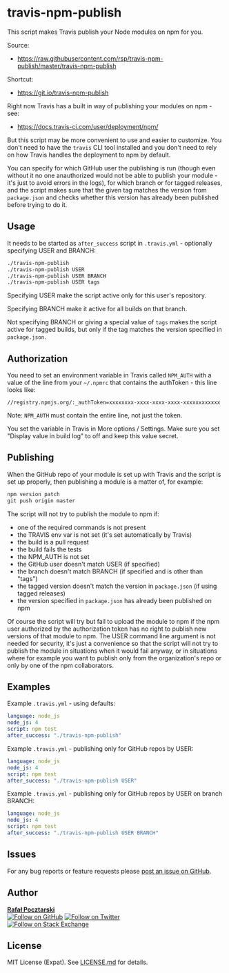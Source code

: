 travis-npm-publish
==================

This script makes Travis publish your Node modules on npm for you.

Source:

* https://raw.githubusercontent.com/rsp/travis-npm-publish/master/travis-npm-publish

Shortcut:

* https://git.io/travis-npm-publish

[npm-url]: https://www.npmjs.com/package/travis-npm-publish
[github-url]: https://github.com/rsp/travis-npm-publish
[readme-url]: https://github.com/rsp/travis-npm-publish#readme
[issues-url]: https://github.com/rsp/travis-npm-publish/issues
[license-url]: https://github.com/rsp/travis-npm-publish/blob/master/LICENSE.md
[travis-url]: https://travis-ci.org/rsp/travis-npm-publish
[travis-img]: https://travis-ci.org/rsp/travis-npm-publish.svg?branch=master
[snyk-url]: https://snyk.io/test/github/rsp/travis-npm-publish
[snyk-img]: https://snyk.io/test/github/rsp/travis-npm-publish/badge.svg
[david-url]: https://david-dm.org/rsp/travis-npm-publish
[david-img]: https://david-dm.org/rsp/travis-npm-publish/status.svg
[github-follow-url]: https://github.com/rsp
[github-follow-img]: https://img.shields.io/github/followers/rsp.svg?style=social&label=Follow
[twitter-follow-url]: https://twitter.com/intent/follow?screen_name=pocztarski
[twitter-follow-img]: https://img.shields.io/twitter/follow/pocztarski.svg?style=social&label=Follow
[stackoverflow-url]: https://stackoverflow.com/users/613198/rsp
[stackexchange-url]: https://stackexchange.com/users/303952/rsp
[stackexchange-img]: https://stackexchange.com/users/flair/303952.png

Right now Travis has a built in way of publishing your modules on npm - see:

* https://docs.travis-ci.com/user/deployment/npm/

But this script may be more convenient to use and easier to customize. You don't need to have the `travis` CLI tool installed and you don't need to rely on how Travis handles the deployment to npm by default.

You can specify for which GitHub user the publishing is run (though even without it no one anauthorized would not be able to publish your module - it's just to avoid errors in the logs), for which branch or for tagged releases, and the script makes sure that the given tag matches the version from `package.json` and checks whether this version has already been published before trying to do it.

Usage
-----
It needs to be started as `after_success` script in `.travis.yml` - optionally specifying USER and BRANCH:

```sh
./travis-npm-publish
./travis-npm-publish USER
./travis-npm-publish USER BRANCH
./travis-npm-publish USER tags
```

Specifying USER make the script active only for this user's repository.

Specifying BRANCH make it active for all builds on that branch.

Not specifying BRANCH or giving a special value of `tags` makes the script active for tagged builds, but only if the tag matches the version specified in `package.json`.

Authorization
-------------
You need to set an environment variable in Travis called `NPM_AUTH` with a value of the line from your `~/.npmrc` that contains the authToken - this line looks like:

````
//registry.npmjs.org/:_authToken=xxxxxxxx-xxxx-xxxx-xxxx-xxxxxxxxxxxx
````

Note: `NPM_AUTH` must contain the entire line, not just the token.

You set the variable in Travis in More options / Settings.
Make sure you set "Display value in build log" to off and keep this value secret.

Publishing
----------
When the GitHub repo of your module is set up with Travis and the script is set up properly, then publishing a module is a matter of, for example:

```js
npm version patch
git push origin master
```

The script will not try to publish the module to npm if:

* one of the required commands is not present
* the TRAVIS env var is not set (it's set automatically by Travis)
* the build is a pull request
* the build fails the tests
* the NPM_AUTH is not set
* the GitHub user doesn't match USER (if specified)
* the branch doesn't match BRANCH (if specified and is other than "tags")
* the tagged version doesn't match the version in `package.json` (if using tagged releases)
* the version specified in `package.json` has already been published on npm

Of course the script will try but fail to upload the module to npm if the npm user authorized by the authorization token has no right to publish new versions of that module to npm. The USER command line argument is not needed for security, it's just a convenience so that the script will not try to publish the module in situations when it would fail anyway, or in situations where for example you want to publish only from the organization's repo or only by one of the npm collaborators.

Examples
--------
Example `.travis.yml` - using defaults:

```yaml
language: node_js
node_js: 4
script: npm test
after_success: "./travis-npm-publish"
```

Example `.travis.yml` - publishing only for GitHub repos by USER:

```yaml
language: node_js
node_js: 4
script: npm test
after_success: "./travis-npm-publish USER"
```

Example `.travis.yml` - publishing only for GitHub repos by USER on branch BRANCH:

```yaml
language: node_js
node_js: 4
script: npm test
after_success: "./travis-npm-publish USER BRANCH"
```

Issues
------
For any bug reports or feature requests please
[post an issue on GitHub][issues-url].

Author
------
[**Rafał Pocztarski**](https://pocztarski.com/)
<br/>
[![Follow on GitHub][github-follow-img]][github-follow-url]
[![Follow on Twitter][twitter-follow-img]][twitter-follow-url]
<br/>
[![Follow on Stack Exchange][stackexchange-img]][stackoverflow-url]

License
-------
MIT License (Expat). See [LICENSE.md](LICENSE.md) for details.
